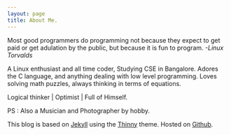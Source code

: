 ```yaml
---
layout: page
title: About Me.
---
```


<div class="message">
 Most good programmers do programming not because they expect to get paid or get adulation by the public, but because it is fun to program. <cite>-Linux Torvalds</cite>
</div>

A Linux enthusiast and all time coder, Studying CSE in Bangalore. Adores the C language, and anything dealing with low level programming. Loves solving math puzzles, always thinking in terms of equations.

Logical thinker | Optimist | Full of Himself.

PS : Also a Musician and Photographer by hobby.

This blog is based on [Jekyll](http://jekyllrb.com/) using the [Thinny](https://github.com/camporez/Thinny) theme. Hosted on [Github](https://github.com/karthiknayak/karthiknayak.github.io).
